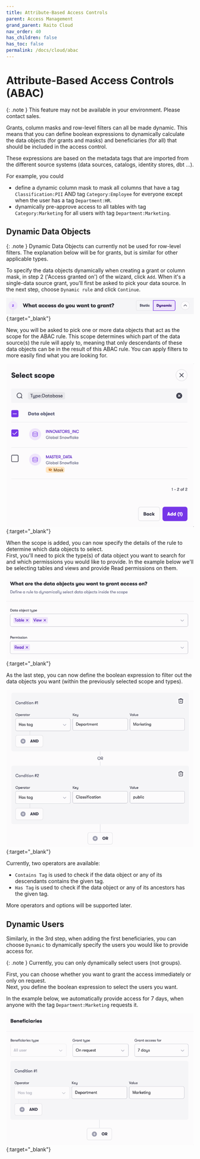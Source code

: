 ```yaml
---
title: Attribute-Based Access Controls
parent: Access Management
grand_parent: Raito Cloud
nav_order: 40
has_children: false
has_toc: false
permalink: /docs/cloud/abac
---
```


# Attribute-Based Access Controls (ABAC)

{: .note }
This feature may not be available in your environment. Please contact sales.

Grants, column masks and row-level filters can all be made dynamic. This means that you can define boolean expressions to dynamically calculate the data objects (for grants and masks) and beneficiaries (for all) that should be included in the access control.

These expressions are based on the metadata tags that are imported from the different source systems (data sources, catalogs, identity stores, dbt ...).

For example, you could 
 - define a dynamic column mask to mask all columns that have a tag `Classification:PII` AND tag `Category:Employee` for everyone except when the user has a tag `Department:HR`.
 - dynamically pre-approve access to all tables with tag `Category:Marketing` for all users with tag `Department:Marketing`.

## Dynamic Data Objects
{: .note }
Dynamic Data Objects can currently not be used for row-level filters. The explanation below will be for grants, but is similar for other applicable types.

To specify the data objects dynamically when creating a grant or column mask, in step 2 ('Access granted on') of the wizard, click `Add`. When it's a single-data source grant, you'll first be asked to pick your data source. In the next step, choose `Dynamic rule` and click `Continue`.

[![Filters](/assets/images/cloud/access_management/dynamic-what-title.png)](/assets/images/cloud/access_management/dynamic-what-choice.png){:target="_blank"}

New, you will be asked to pick one or more data objects that act as the scope for the ABAC rule. This scope determines which part of the data source(s) the rule will apply to, meaning that only descendants of these data objects can be in the result of this ABAC rule. You can apply filters to more easily find what you are looking for.

[![Filters](/assets/images/cloud/access_management/dynamic-what-scope.png)](/assets/images/cloud/access_management/dynamic-what-scope.png){:target="_blank"}

When the scope is added, you can now specify the details of the rule to determine which data objects to select.  
First, you'll need to pick the type(s) of data object you want to search for and which permissions you would like to provide. In the example below we'll be selecting tables and views and provide Read permissions on them.

[![Filters](/assets/images/cloud/access_management/dynamic-what-permission.png)](/assets/images/cloud/access_management/dynamic-what-permission.png){:target="_blank"}

As the last step, you can now define the boolean expression to filter out the data objects you want (within the previously selected scope and types).

[![Filters](/assets/images/cloud/access_management/dynamic-what-condition.png)](/assets/images/cloud/access_management/dynamic-what-condition.png){:target="_blank"}

Currently, two operators are available:
 - `Contains Tag` is used to check if the data object or any of its descendants contains the given tag.
 - `Has Tag` is used to check if the data object or any of its ancestors has the given tag.

More operators and options will be supported later.

## Dynamic Users
Similarly, in the 3rd step, when adding the first beneficiaries, you can choose `Dynamic` to dynamically specify the users you would like to provide access for.

{: .note }
Currently, you can only dynamically select users (not groups).  

First, you can choose whether you want to grant the access immediately or only on request.  
Next, you define the boolean expression to select the users you want.

In the example below, we automatically provide access for 7 days, when anyone with the tag `Department:Marketing` requests it.

[![Filters](/assets/images/cloud/access_management/dynamic-who.png)](/assets/images/cloud/access_management/dynamic-who.png){:target="_blank"}